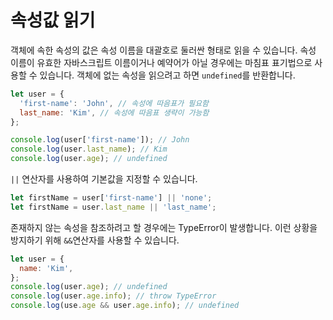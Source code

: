 # 속성값 읽기

객체에 속한 속성의 값은 속성 이름을 대괄호로 둘러싼 형태로 읽을 수 있습니다. 속성 이름이 유효한 자바스크립트 이름이거나 예약어가 아닐 경우에는 마침표 표기법으로 사용할 수 있습니다. 객체에 없는 속성을 읽으려고 하면 `undefined`를 반환합니다.

```js
let user = {
  'first-name': 'John', // 속성에 따음표가 필요함
  last_name: 'Kim', // 속성에 따음표 생략이 가능함
};

console.log(user['first-name']); // John
console.log(user.last_name); // Kim
console.log(user.age); // undefined
```

`||` 연산자를 사용하여 기본값을 지정할 수 있습니다.

```js
let firstName = user['first-name'] || 'none';
let firstName = user.last_name || 'last_name';
```

존재하지 않는 속성을 참조하려고 할 경우에는 TypeError이 발생합니다. 이런 상황을 방지하기 위해 `&&`연산자를 사용할 수 있습니다.

```js
let user = {
  name: 'Kim',
};
console.log(user.age); // undefined
console.log(user.age.info); // throw TypeError
console.log(use.age && user.age.info); // undefined
```
